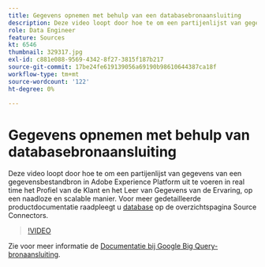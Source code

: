 ```yaml
---
title: Gegevens opnemen met behulp van een databasebronaansluiting
description: Deze video loopt door hoe te om een partijenlijst van gegevens van een gegevensbestandbron in Adobe Experience Platform uit te voeren in real time het Profiel van de Klant en het Leer van Gegevens van de Ervaring, op een naadloze en scalable manier.
role: Data Engineer
feature: Sources
kt: 6546
thumbnail: 329317.jpg
exl-id: c881e088-9569-4342-8f27-3815f187b217
source-git-commit: 17be24fe619139056a69190b98610644387ca18f
workflow-type: tm+mt
source-wordcount: '122'
ht-degree: 0%

---
```


# Gegevens opnemen met behulp van databasebronaansluiting

Deze video loopt door hoe te om een partijenlijst van gegevens van een gegevensbestandbron in Adobe Experience Platform uit te voeren in real time het Profiel van de Klant en het Leer van Gegevens van de Ervaring, op een naadloze en scalable manier. Voor meer gedetailleerde productdocumentatie raadpleegt u [database](https://experienceleague.adobe.com/docs/experience-platform/sources/home.html?lang=en#database) op de overzichtspagina Source Connectors.

>[!VIDEO](https://video.tv.adobe.com/v/329317?quality=12&learn=on)

Zie voor meer informatie de [Documentatie bij Google Big Query-bronaansluiting](https://experienceleague.adobe.com/docs/experience-platform/sources/ui-tutorials/create/databases/bigquery.html).
